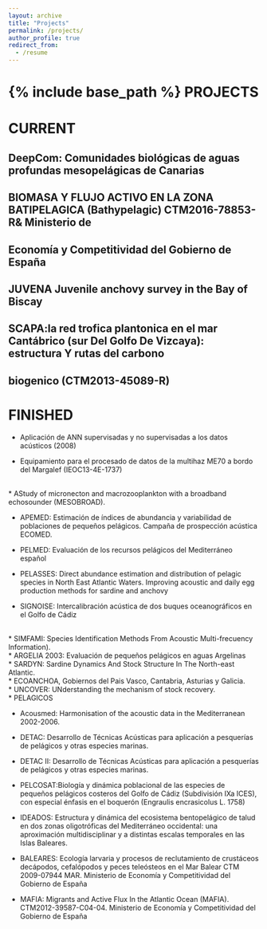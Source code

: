 ```yaml
---
layout: archive
title: "Projects"
permalink: /projects/
author_profile: true
redirect_from:
  - /resume
---
```


{% include base_path %}
PROJECTS
======

CURRENT
======

DeepCom: Comunidades biológicas de aguas profundas mesopelágicas de Canarias <br/>
------


BIOMASA Y FLUJO ACTIVO EN LA ZONA BATIPELAGICA (Bathypelagic) CTM2016-78853-R& Ministerio de
------
Economía y Competitividad del Gobierno de España
------

JUVENA Juvenile anchovy survey in the Bay of Biscay
------

 SCAPA:la red trofica plantonica en el mar Cantábrico (sur Del Golfo De Vizcaya): estructura Y rutas del carbono
 ------
 biogenico (CTM2013-45089-R)
 ------

FINISHED
======
 
 * Aplicación de ANN supervisadas y no supervisadas a los datos acústicos (2008)

 * Equipamiento para el procesado de datos de la multihaz ME70 a bordo del Margalef (IEOC13-4E-1737) 
<br/>
 * AStudy of micronecton and macrozooplankton with a broadband echosounder (MESOBROAD).

 * APEMED: Estimación de índices de abundancia y variabilidad de poblaciones de pequeños pelágicos. Campaña de prospección acústica ECOMED.

 * PELMED: Evaluación de los recursos pelágicos del Mediterráneo español

 * PELASSES: Direct abundance estimation and distribution of pelagic species in North East Atlantic Waters. Improving acoustic and daily egg production   methods for sardine and anchovy

 * SIGNOISE: Intercalibración acústica de dos buques oceanográficos en el Golfo de Cádiz
<br/>
 * SIMFAMI: Species Identification Methods From Acoustic Multi-frecuency Information).
<br/>
 * ARGELIA 2003: Evaluación de pequeños pelágicos en aguas Argelinas      
<br/>
 * SARDYN: Sardine Dynamics And Stock Structure In The North-east Atlantic.  
<br/>
 * ECOANCHOA, Gobiernos del Pais Vasco, Cantabria, Asturias y Galicia.  
           <br/>
 * UNCOVER: UNderstanding the mechanism of stock recovery.
              <br/>
 * PELAGICOS 

 * Acousmed: Harmonisation of the acoustic data in the Mediterranean 2002-2006.
              <br/>
 * DETAC: Desarrollo de Técnicas Acústicas para aplicación a pesquerías de pelágicos y otras especies marinas.
            <br/>
 * DETAC II: Desarrollo de Técnicas Acústicas para aplicación a pesquerías de pelágicos y otras especies marinas.
                           <br/>
 * PELCOSAT:Biología y dinámica poblacional de las especies de pequeños
pelágicos costeros del Golfo de Cádiz
(Subdivisión IXa ICES), con especial énfasis en el boquerón (Engraulis encrasicolus L. 1758)
                            <br/>
 * IDEADOS: Estructura y dinámica del ecosistema bentopelágico de talud
en dos zonas oligotróficas del Mediterráneo occidental: una
aproximación multidisciplinar y a distintas escalas temporales en
las Islas Baleares.

  
* BALEARES: Ecología larvaria y procesos de reclutamiento de
crustáceos decápodos, cefalópodos y peces teleósteos en el Mar
Balear CTM 2009-07944 MAR.  Ministerio de
Economía y Competitividad del Gobierno de España
           <br/>
* MAFIA: Migrants and Active Flux In the Atlantic Ocean (MAFIA). CTM2012-39587-C04-04. Ministerio de
Economía y Competitividad del Gobierno de España
<br/>

